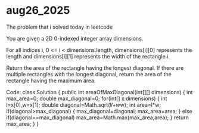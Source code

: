 # aug26_2025
The problem that i solved today in leetcode

You are given a 2D 0-indexed integer array dimensions.

For all indices i, 0 <= i < dimensions.length, dimensions[i][0] represents the length and dimensions[i][1] represents the width of the rectangle i.

Return the area of the rectangle having the longest diagonal. If there are multiple rectangles with the longest diagonal, return the area of the rectangle having the maximum area.

Code:
class Solution {
    public int areaOfMaxDiagonal(int[][] dimensions) {
        int max_area=0;
        double max_diagonal=0;
        for(int[] x:dimensions)
        {
            int l=x[0],w=x[1];
            double diagonal=Math.sqrt(l*l+w*w);
            int area=l*w;
            if(diagonal>max_diagonal)
            {
                max_diagonal=diagonal;
                max_area=area;
            }
            else if(diagonal==max_diagonal)
                max_area=Math.max(max_area,area);
        }
        return max_area;
    }
}
